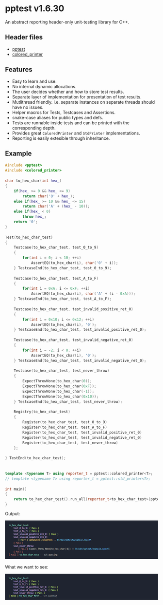 # pptest v1.6.30

An abstract reporting header-only unit-testing library for C++.

## Header files

- [pptest](include/pptest)
- [colored_printer](include/colored_printer)

## Features

- Easy to learn and use.
- No internal dynamic allocations.
- The user decides whether and how to store test results.
- Separate layer of implementation for presentation of test results.
- Mutlithread friendly. i.e. separate instances on separate threads should have no issues.
- Helper macros for Tests, Testcases and Assertions.
- snake-case aliases for public types and defs.
- Tests are runnable inside tests and can be printed with the corresponding depth.
- Provides great `ColoredPrinter` and `StdPrinter` implementations.
- Reporting is easily extesible through inheritance.

## Example

```c++
#include <pptest>
#include <colored_printer>

char to_hex_char(int hex_)
{
    if(hex_ >= 0 && hex_ <= 9)
        return char('0' + hex_);
    else if(hex_ >= 10 && hex_ <= 15)
        return char('A' + (hex_ - 10));
    else if(hex_ < 0)
        throw hex_;
    return '0';
}

Test(to_hex_char_test)
{
    Testcase(to_hex_char_test, test_0_to_9)
    {
        for(int i = 0; i < 10; ++i)
            AssertEQ(to_hex_char(i), char('0' + i));
    } TestcaseEnd(to_hex_char_test, test_0_to_9);

    Testcase(to_hex_char_test, test_A_to_F)
    {
        for(int i = 0xA; i <= 0xF; ++i)
            AssertEQ(to_hex_char(i), char('A' + (i - 0xA)));
    } TestcaseEnd(to_hex_char_test, test_A_to_F);

    Testcase(to_hex_char_test, test_invalid_positive_ret_0)
    {
        for(int i = 0x10; i <= 0x12; ++i)
            AssertEQ(to_hex_char(i), '0');
    } TestcaseEnd(to_hex_char_test, test_invalid_positive_ret_0);

    Testcase(to_hex_char_test, test_invalid_negative_ret_0)
    {
        for(int i = -2; i < 0; ++i)
            AssertEQ(to_hex_char(i), '0');
    } TestcaseEnd(to_hex_char_test, test_invalid_negative_ret_0);

    Testcase(to_hex_char_test, test_never_throw)
    {
        ExpectThrowNone(to_hex_char(0));
        ExpectThrowNone(to_hex_char(0xF));
        ExpectThrowNone(to_hex_char(-1));
        ExpectThrowNone(to_hex_char(0x10));
    } TestcaseEnd(to_hex_char_test, test_never_throw);

    Registry(to_hex_char_test)
    {
        Register(to_hex_char_test, test_0_to_9)
        Register(to_hex_char_test, test_A_to_F)
        Register(to_hex_char_test, test_invalid_positive_ret_0)
        Register(to_hex_char_test, test_invalid_negative_ret_0)
        Register(to_hex_char_test, test_never_throw)
    };

} TestEnd(to_hex_char_test);


template <typename T> using reporter_t = pptest::colored_printer<T>;
// template <typename T> using reporter_t = pptest::std_printer<T>;

int main()
{
    return to_hex_char_test().run_all(reporter_t<to_hex_char_test>(pptest::normal));
}
```

Output:

![output_failing](/output_failing.png)

What we want to see:

![output_passing](/output_passing.png)
